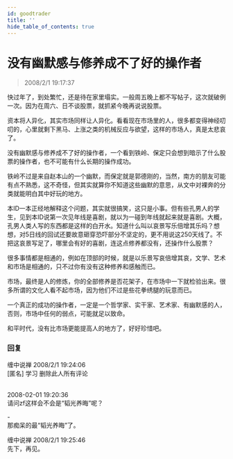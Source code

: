 ```yaml
---
id: goodtrader 
title: ''
hide_table_of_contents: true
---
```


# 没有幽默感与修养成不了好的操作者

> 2008/2/1 19:17:37

<div style={{color: '#FF0000', fontWeight: '500', fontSize: '18px'}}>

快过年了，到处繁忙，还是待在家里塌实。一般周五晚上都不写帖子，这次就破例一次。因为在周六、日不谈股票，就抓紧今晚再说说股票。
 
资本将人异化，其实市场同样让人异化。看看现在市场里的人，很多都变得神经叨叨的，心里就剩下黑马、上涨之类的机械反应与欲望，这样的市场人，真是太悲哀了。
 
没有幽默感与修养成不了好的操作者，一个看到铁岭、保定只会想到暗示了什么股票的操作者，也不可能有什么长期的操作成功。
 
铁岭不过是来自赵本山的一个幽默，而保定就是郭德刚的，当然，南方的朋友可能有点不熟悉，这不奇怪，但其实就算你不知道这些幽默的意思，从文中对裸奔的分类就能明白其中好玩的地方。
 
本ID一本正经地解释这个问题，其实就很搞笑，这只是小事。但有些孔男人的学生，见到本ID说第一次见年线是喜剧，就以为一碰到年线就起来就是喜剧。大概，孔男人类人写的东西都是这样的白开水。知道什么叫以哀景写乐倍增其乐吗？想想，对5日线的回试还要故意砸穿恐吓部分不坚定的，更不用说这250天线了。不把这哀景写足了，哪里会有好的喜剧，连这点修养都没有，还操作什么股票？
 
很多事情都是相通的，例如在顶部的时候，就是以乐景写哀倍增其哀，文学、艺术和市场是相通的，只不过你有没有这种修养和感触而已。
 
市场，最终是人的修炼，你的全部修养是否花架子，在市场中一下就检验出来。很多所谓的文化人看不起市场，因为他们不过是些花拳绣腿的玩意而已。
 
一个真正的成功的操作者，一定是一个哲学家、实干家、艺术家、有幽默感的人，否则，市场中任何的弱点，可能就足以致命。
 
和平时代，没有比市场更能提高人的地方了，好好珍惜吧。

</div>

### 回复

<div class='blog-comment'>
<span class='blog-comment-chan'>缠中说禅</span> 2008/2/1 19:24:06<br/>
[匿名] 学习 删除此人所有评论 <br/><br/>
  
2008-02-01 19:20:36 <br/>
请问zf这样会不会是“韬光养晦”呢？

-<br/>
那痴呆的最“韬光养晦”了。
</div>

<div class='blog-comment'>
<span class='blog-comment-chan'>缠中说禅</span> 2008/2/1 19:25:46<br/>
先下，再见。
</div>